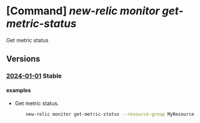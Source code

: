 # [Command] _new-relic monitor get-metric-status_

Get metric status

## Versions

### [2024-01-01](/Resources/mgmt-plane/L3N1YnNjcmlwdGlvbnMve30vcmVzb3VyY2Vncm91cHMve30vcHJvdmlkZXJzL25ld3JlbGljLm9ic2VydmFiaWxpdHkvbW9uaXRvcnMve30vZ2V0bWV0cmljc3RhdHVz/2024-01-01.xml) **Stable**

<!-- mgmt-plane /subscriptions/{}/resourcegroups/{}/providers/newrelic.observability/monitors/{}/getmetricstatus 2024-01-01 -->

#### examples

- Get metric status.
    ```bash
        new-relic monitor get-metric-status --resource-group MyResourceGroup --monitor-name MyNewRelicMonitor --user-email UserEmail@123.com --azure-resource-ids MyAzureResourceIds
    ```
